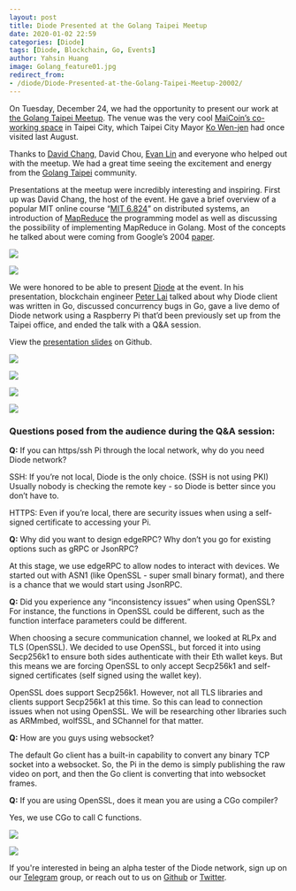 ```yaml
---
layout: post
title: Diode Presented at the Golang Taipei Meetup
date: 2020-01-02 22:59
categories: [Diode]
tags: [Diode, Blockchain, Go, Events]
author: Yahsin Huang
image: Golang_feature01.jpg
redirect_from:
- /diode/Diode-Presented-at-the-Golang-Taipei-Meetup-20002/
---
```


On Tuesday, December 24, we had the opportunity to present our work at [the Golang Taipei Meetup](https://www.meetup.com/golang-taipei-meetup/events/267181856/). The venue was the very cool [MaiCoin’s co-working space](https://g.page/MaiCoinHQ?share) in Taipei City, which Taipei City Mayor [Ko Wen-jen](https://english.gov.taipei/News_Content.aspx?n=A11F01CFC9F58C83&sms=DFFA119D1FD5602C&s=7FE02B7C298D43A5) had once visited last August.

Thanks to [David Chang](https://www.meetup.com/golang-taipei-meetup/members/187296721/profile/), David Chou, [Evan Lin](https://twitter.com/Evan_Lin) and everyone who helped out with the meetup. We had a great time seeing the excitement and energy from the [Golang Taipei](https://twitter.com/GolangTW) community.

Presentations at the meetup were incredibly interesting and inspiring. First up was David Chang, the host of the event. He gave a brief overview of a popular MIT online course “[MIT 6.824](https://youtu.be/hBWfjkGKRas)” on distributed systems, an introduction of [MapReduce](https://en.wikipedia.org/wiki/MapReduce) the programming model as well as discussing the possibility of implementing MapReduce in Golang. Most of the concepts he talked about were coming from Google’s 2004 [paper](https://static.googleusercontent.com/media/research.google.com/en//archive/mapreduce-osdi04.pdf).

![](../assets/img/blog/Golang_02.png)

![](../assets/img/blog/Golang_speaker03.jpg)

We were honored to be able to present [Diode](https://github.com/diodechain) at the event. In his presentation, blockchain engineer [Peter Lai](https://twitter.com/alk03073135) talked about why Diode client was written in Go, discussed concurrency bugs in Go, gave a live demo of Diode network using a Raspberry Pi that’d been previously set up from the Taipei office, and ended the talk with a Q&A session. 

View the [presentation slides](https://github.com/diodechain/presentations/blob/master/Golang_Taipei_Meetup_2019/Golang%20Taipei%20Meetup%202019%20Peter%20Lai_%20Why%20Diode%20client%20uses%20Go%20language.pdf) on Github.

![](../assets/img/blog/Golang_04.png)

![](../assets/img/blog/Golang_05.png)

![](../assets/img/blog/Golang_06.png)

![](../assets/img/blog/Golang_07.png)

### Questions posed from the audience during the Q&A session:

**Q:** If you can https/ssh Pi through the local network, why do you need Diode network? 

SSH: If you’re not local, Diode is the only choice. (SSH is not using PKI) \
Usually nobody is checking the remote key - so Diode is better since you don’t have to.

HTTPS: Even if you’re local, there are security issues when using a self-signed certificate to accessing your Pi. 

**Q:** Why did you want to design edgeRPC? Why don’t you go for existing options such as  gRPC or JsonRPC?

At this stage, we use edgeRPC to allow nodes to interact with devices. We started out with ASN1 (like OpenSSL - super small binary format), and there is a chance that we would start using JsonRPC.

**Q:** Did you experience any “inconsistency issues” when using OpenSSL? For instance, the functions in OpenSSL could be different, such as the  function interface parameters could be different.

When choosing a secure communication channel, we looked at RLPx and TLS (OpenSSL). We decided to use OpenSSL, but forced it into using Secp256k1 to ensure both sides authenticate with their Eth wallet keys. But this means we are forcing OpenSSL to only accept Secp256k1 and self-signed certificates (self signed using the wallet key). 

OpenSSL does support Secp256k1. However, not all TLS libraries and clients support Secp256k1 at this time. So this can lead to connection issues when not using OpenSSL. We will be researching other libraries such as ARMmbed, wolfSSL, and SChannel for that matter.

**Q:** How are you guys using websocket? 

The default Go client has a built-in capability to convert any binary TCP socket into a websocket. So, the Pi in the demo is simply publishing the raw video on port, and then the Go client is converting that into websocket frames.

**Q:** If you are using OpenSSL, does it mean you are using a CGo compiler?

Yes, we use CGo to call C functions.

![](../assets/img/blog/Golang_08.jpg)

![](../assets/img/blog/Golang_09.jpg)

If you're interested in being an alpha tester of the Diode network, sign up on our [Telegram](http://t.me/diode_chain) group, or reach out to us on [Github](https://github.com/diodechain/diode_go_client) or [Twitter](https://twitter.com/diode_chain).